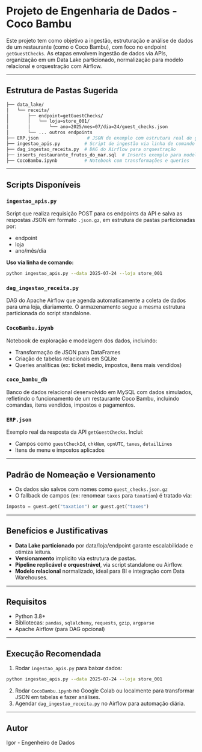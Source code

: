 # Projeto de Engenharia de Dados - Coco Bambu

Este projeto tem como objetivo a ingestão, estruturação e análise de dados de um restaurante (como o Coco Bambu), com foco no endpoint `getGuestChecks`. As etapas envolvem ingestão de dados via APIs, organização em um Data Lake particionado, normalização para modelo relacional e orquestração com Airflow.

---

## Estrutura de Pastas Sugerida

```bash
├── data_lake/
│   └── receita/
│       ├── endpoint=getGuestChecks/
│       │   └── loja=store_001/
│       │       └── ano=2025/mes=07/dia=24/guest_checks.json
│       └── ... outros endpoints
├── ERP.json                  # JSON de exemplo com estrutura real de guestChecks
├── ingestao_apis.py         # Script de ingestão via linha de comando
├── dag_ingestao_receita.py  # DAG do Airflow para orquestração
├── inserts_restaurante_frutos_do_mar.sql  # Inserts exemplo para modelo relacional
├── CocoBambu.ipynb          # Notebook com transformações e queries
```

---

## Scripts Disponíveis

### `ingestao_apis.py`

Script que realiza requisição POST para os endpoints da API e salva as respostas JSON em formato `.json.gz`, em estrutura de pastas particionadas por:

- endpoint
- loja
- ano/mês/dia

**Uso via linha de comando:**

```bash
python ingestao_apis.py --data 2025-07-24 --loja store_001
```

### `dag_ingestao_receita.py`

DAG do Apache Airflow que agenda automaticamente a coleta de dados para uma loja, diariamente. O armazenamento segue a mesma estrutura particionada do script standalone.

### `CocoBambu.ipynb`

Notebook de exploração e modelagem dos dados, incluindo:

- Transformação de JSON para DataFrames
- Criação de tabelas relacionais em SQLite
- Queries analíticas (ex: ticket médio, impostos, itens mais vendidos)

### `coco_bambu_db`

Banco de dados relacional desenvolvido em MySQL com dados simulados, refletindo o funcionamento de um restaurante Coco Bambu, incluindo comandas, itens vendidos, impostos e pagamentos.

### `ERP.json`

Exemplo real da resposta da API `getGuestChecks`. Inclui:

- Campos como `guestCheckId`, `chkNum`, `opnUTC`, `taxes`, `detailLines`
- Itens de menu e impostos aplicados

---

## Padrão de Nomeação e Versionamento

- Os dados são salvos com nomes como `guest_checks.json.gz`
- O fallback de campos (ex: renomear `taxes` para `taxation`) é tratado via:

```python
imposto = guest.get("taxation") or guest.get("taxes")
```

---

## Benefícios e Justificativas

- **Data Lake particionado** por data/loja/endpoint garante escalabilidade e otimiza leitura.
- **Versionamento** implícito via estrutura de pastas.
- **Pipeline replicável e orquestrável**, via script standalone ou Airflow.
- **Modelo relacional** normalizado, ideal para BI e integração com Data Warehouses.

---

## Requisitos

- Python 3.8+
- Bibliotecas: `pandas`, `sqlalchemy`, `requests`, `gzip`, `argparse`
- Apache Airflow (para DAG opcional)

---

## Execução Recomendada

1. Rodar `ingestao_apis.py` para baixar dados:

```bash
python ingestao_apis.py --data 2025-07-24 --loja store_001
```

2. Rodar `CocoBambu.ipynb` no Google Colab ou localmente para transformar JSON em tabelas e fazer análises.
3. Agendar `dag_ingestao_receita.py` no Airflow para automação diária.

---

## Autor

Igor - Engenheiro de Dados
